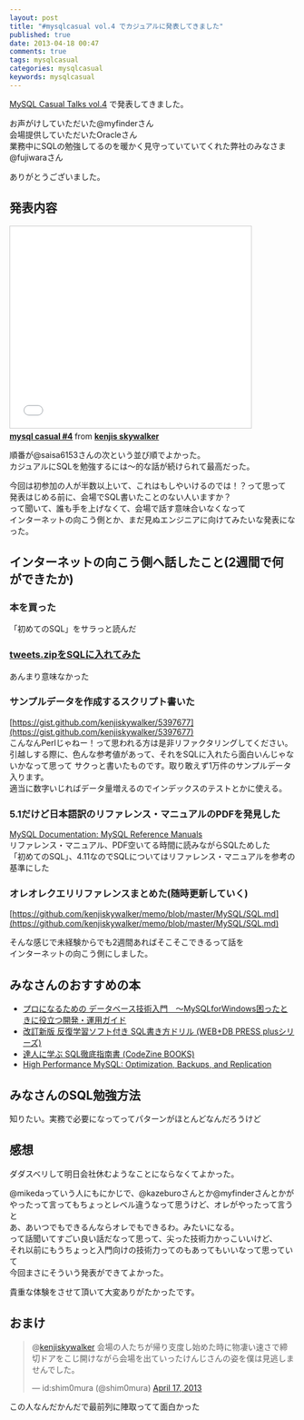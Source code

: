 ```yaml
---
layout: post
title: "#mysqlcasual vol.4 でカジュアルに発表してきました"
published: true
date: 2013-04-18 00:47
comments: true
tags: mysqlcasual
categories: mysqlcasual
keywords: mysqlcasual
---
```


[MySQL Casual Talks vol.4](http://atnd.org/events/38091) で発表してきました。  

お声がけしていただいた@myfinderさん  
会場提供していただいたOracleさん  
業務中にSQLの勉強してるのを暖かく見守っていていてくれた弊社のみなさま  
@fujiwaraさん  

ありがとうございました。  
  

## 発表内容

<iframe src="//www.slideshare.net/slideshow/embed_code/18994012" width="425" height="355" frameborder="0" marginwidth="0" marginheight="0" scrolling="no" style="border:1px solid #CCC; border-width:1px; margin-bottom:5px; max-width: 100%;" allowfullscreen> </iframe> <div style="margin-bottom:5px"> <strong> <a href="//www.slideshare.net/KenjiNaito/mysql-casual-4" title="mysql casual #4" target="_blank">mysql casual #4</a> </strong> from <strong><a href="//www.slideshare.net/KenjiNaito" target="_blank">kenjis skywalker</a></strong> </div>

順番が@saisa6153さんの次という並び順でよかった。  
カジュアルにSQLを勉強するには〜的な話が続けられて最高だった。  
  
今回は初参加の人が半数以上いて、これはもしやいけるのでは！？って思って  
発表はじめる前に、会場でSQL書いたことのない人いますか？  
って聞いて、誰も手を上げなくて、会場で話す意味合いなくなって  
インターネットの向こう側とか、まだ見ぬエンジニアに向けてみたいな発表になった。  
  
## インターネットの向こう側へ話したこと(2週間で何ができたか)

### 本を買った
「初めてのSQL」をサラっと読んだ  
  
### [tweets.zipをSQLに入れてみた](http://blog.kenjiskywalker.org/blog/2013/04/04/tweets_zip_big_data/)

あんまり意味なかった
  
### サンプルデータを作成するスクリプト書いた  

[https://gist.github.com/kenjiskywalker/5397677](https://gist.github.com/kenjiskywalker/5397677)  
こんなんPerlじゃねー！って思われる方は是非リファクタリングしてください。  
引越しする際に、色んな参考値があって、それをSQLに入れたら面白いんじゃないかなって思って
サクっと書いたものです。取り敢えず1万件のサンプルデータ入ります。  
適当に数字いじればデータ量増えるのでインデックスのテストとかに使える。

### 5.1だけど日本語訳のリファレンス・マニュアルのPDFを発見した  

[MySQL Documentation: MySQL Reference Manuals](http://dev.mysql.com/doc/)  
リファレンス・マニュアル、PDF空いてる時間に読みながらSQLためした  
「初めてのSQL」、4.11なのでSQLについてはリファレンス・マニュアルを参考の基準にした  
  
### オレオレクエリリファレンスまとめた(随時更新していく)  

[https://github.com/kenjiskywalker/memo/blob/master/MySQL/SQL.md](https://github.com/kenjiskywalker/memo/blob/master/MySQL/SQL.md)
  
そんな感じで未経験からでも2週間あればそこそこできるって話を  
インターネットの向こう側にしました。

## みなさんのおすすめの本

- <a href="http://www.amazon.co.jp/gp/product/4774150266/ref=as_li_qf_sp_asin_tl?ie=UTF8&camp=247&creative=1211&creativeASIN=4774150266&linkCode=as2&tag=13nightcrows-22">プロになるための データベース技術入門　～MySQLforWindows困ったときに役立つ開発・運用ガイド</a><img src="http://www.assoc-amazon.jp/e/ir?t=13nightcrows-22&l=as2&o=9&a=4774150266" width="1" height="1" border="0" alt="" style="border:none !important; margin:0px !important;" />  
- <a href="http://www.amazon.co.jp/gp/product/4774130850/ref=as_li_qf_sp_asin_tl?ie=UTF8&camp=247&creative=1211&creativeASIN=4774130850&linkCode=as2&tag=13nightcrows-22">改訂新版 反復学習ソフト付き SQL書き方ドリル (WEB+DB PRESS plusシリーズ)</a><img src="http://www.assoc-amazon.jp/e/ir?t=13nightcrows-22&l=as2&o=9&a=4774130850" width="1" height="1" border="0" alt="" style="border:none !important; margin:0px !important;" />  
- <a href="http://www.amazon.co.jp/gp/product/4798115169/ref=as_li_qf_sp_asin_tl?ie=UTF8&camp=247&creative=1211&creativeASIN=4798115169&linkCode=as2&tag=13nightcrows-22">達人に学ぶ SQL徹底指南書 (CodeZine BOOKS)</a><img src="http://www.assoc-amazon.jp/e/ir?t=13nightcrows-22&l=as2&o=9&a=4798115169" width="1" height="1" border="0" alt="" style="border:none !important; margin:0px !important;" />  
- <a href="http://www.amazon.co.jp/gp/product/1449314287/ref=as_li_qf_sp_asin_tl?ie=UTF8&camp=247&creative=1211&creativeASIN=1449314287&linkCode=as2&tag=13nightcrows-22">High Performance MySQL: Optimization, Backups, and Replication</a><img src="http://www.assoc-amazon.jp/e/ir?t=13nightcrows-22&l=as2&o=9&a=1449314287" width="1" height="1" border="0" alt="" style="border:none !important; margin:0px !important;" />  

## みなさんのSQL勉強方法

知りたい。実務で必要になってってパターンがほとんどなんだろうけど  

## 感想

ダダスベリして明日会社休むようなことにならなくてよかった。  
  
@mikedaっていう人にもにかじで、@kazeburoさんとか@myfinderさんとかが  
やったって言ってもちょっとレベル違うなって思うけど、オレがやったって言うと  
あ、あいつでもできるんならオレでもできるわ。みたいになる。  
って話聞いてすごい良い話だなって思って、尖った技術力かっこいいけど、  
それ以前にもうちょっと入門向けの技術力ってのもあってもいいなって思っていて  
今回まさにそういう発表ができてよかった。  
  
貴重な体験をさせて頂いて大変ありがたかったです。  

## おまけ
  
<blockquote class="twitter-tweet"><p>@<a href="https://twitter.com/kenjiskywalker">kenjiskywalker</a> 会場の人たちが帰り支度し始めた時に物凄い速さで締切ドアをこじ開けながら会場を出ていったけんじさんの姿を僕は見逃しませんでした。</p>&mdash; id:shim0mura (@shim0mura) <a href="https://twitter.com/shim0mura/status/324519587951566849">April 17, 2013</a></blockquote>
<script async src="//platform.twitter.com/widgets.js" charset="utf-8"></script>
  
この人なんだかんだで最前列に陣取ってて面白かった  
